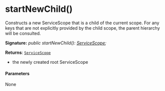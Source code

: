 # startNewChild()

Constructs a new ServiceScope that is a child of the current scope. For any keys that are not explicitly provided by the child scope, the parent hierarchy will be consulted.

**Signature:** _public startNewChild(): [ServiceScope](../sp-core-library/servicescope.md);_

**Returns**: [`ServiceScope`](../sp-core-library/servicescope.md)

- the newly created root ServiceScope

#### Parameters
None

